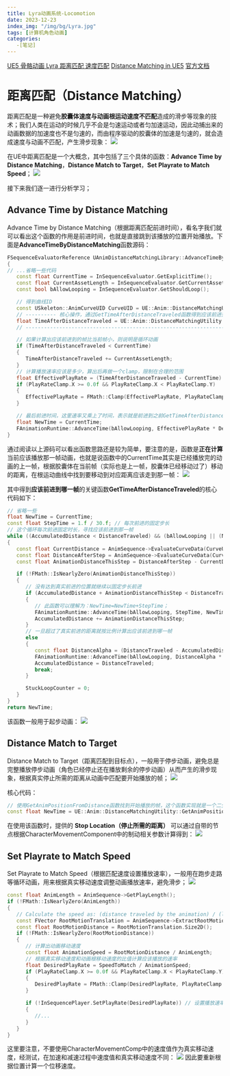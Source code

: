 ```yaml
---
title: Lyra动画系统-Locomotion
date: 2023-12-23
index_img: "/img/bg/Lyra.jpg"
tags: [计算机角色动画]
categories: 
   -[笔记]
---
```


<!-- more -->

[UE5 骨骼动画 Lyra 距离匹配 速度匹配](https://zhuanlan.zhihu.com/p/572811605)
[Distance Matching in UE5](https://zhuanlan.zhihu.com/p/574219921)
[官方文档](https://docs.unrealengine.com/5.0/zh-CN/distance-matching-in-unreal-engine/)

# 距离匹配（Distance Matching）

距离匹配是一种避免**胶囊体速度与动画根运动速度不匹配**造成的滑步等现象的技术；我们人类在运动的时候几乎不会是匀速运动或者匀加速运动，因此动捕出来的动画数据的加速度也不是匀速的，而由程序驱动的胶囊体的加速是匀速的，就会造成速度与动画不匹配，产生滑步现象：
![](/article_img/2024-01-03-10-34-26.png)

在UE中距离匹配是一个大概念，其中包括了三个具体的函数：**Advance Time by Distance Matching**，**Distance Match to Target**，**Set Playrate to Match Speed**；
![](/article_img/2024-01-03-10-12-00.png)

接下来我们逐一进行分析学习；

## Advance Time by Distance Matching

Advance Time by Distance Matching（根据距离匹配前进时间），看名字我们就可以看出这个函数的作用是前进时间，也就是直接跳到该播放的位置开始播放。下面是**AdvanceTimeByDistanceMatching**函数源码：

```C++
FSequenceEvaluatorReference UAnimDistanceMatchingLibrary::AdvanceTimeByDistanceMatching(...)
{
// ...省略一些代码
   const float CurrentTime = InSequenceEvaluator.GetExplicitTime();
   const float CurrentAssetLength = InSequenceEvaluator.GetCurrentAssetLength();
   const bool bAllowLooping = InSequenceEvaluator.GetShouldLoop();

   // 得到曲线ID
   const USkeleton::AnimCurveUID CurveUID = UE::Anim::DistanceMatchingUtility::GetCurveUID(AnimSequence, DistanceCurveName);
   // ---------- 核心操作，通过GetTimeAfterDistanceTraveled函数得到应该前进到那一帧 ----------
   float TimeAfterDistanceTraveled = UE::Anim::DistanceMatchingUtility::GetTimeAfterDistanceTraveled(AnimSequence, CurrentTime, DistanceTraveled, CurveUID, bAllowLooping);
   // -------------------------------------------------------------------------------------

   // 如果计算出应该前进到的帧比当前帧小，则说明是循环动画
   if (TimeAfterDistanceTraveled < CurrentTime)
   {
      TimeAfterDistanceTraveled += CurrentAssetLength;
   }
   // 计算播放速率应该是多少，算出后再做一个clamp，限制在合理的范围
   float EffectivePlayRate = (TimeAfterDistanceTraveled - CurrentTime) / DeltaTime;
   if (PlayRateClamp.X >= 0.0f && PlayRateClamp.X < PlayRateClamp.Y)
   {
      EffectivePlayRate = FMath::Clamp(EffectivePlayRate, PlayRateClamp.X, PlayRateClamp.Y);
   }

   // 最后前进时间，这里速率又乘上了时间，表示就是前进到之前GetTimeAfterDistanceTraveled函数算出的那一帧
   float NewTime = CurrentTime;
   FAnimationRuntime::AdvanceTime(bAllowLooping, EffectivePlayRate * DeltaTime, NewTime, CurrentAssetLength);
}
```
通过阅读以上源码可以看出函数思路还是较为简单，要注意的是，函数是**正在计算**当前应该播放那一帧动画，也就是说函数中的CurrentTime其实是已经播放完的动画的上一帧，根据胶囊体在当前帧（实际也是上一帧，胶囊体已经移动过了）移动的距离，在根运动曲线中找到要移动到对应距离应该走到那一帧：
![](/article_img/AdvanceTimebyDistanceMatch.jpg)

其中得到**应该前进到哪一帧**的关键函数**GetTimeAfterDistanceTraveled**的核心代码如下：
```C++
// 省略一些
float NewTime = CurrentTime;
const float StepTime = 1.f / 30.f; // 每次前进的固定步长
// 这个循环每次前进固定时长，寻找应该前进到那一帧
while ((AccumulatedDistance < DistanceTraveled) && (bAllowLooping || (NewTime + StepTime < SequenceLength)))
{
   const float CurrentDistance = AnimSequence->EvaluateCurveData(CurveUID, NewTime);
   const float DistanceAfterStep = AnimSequence->EvaluateCurveData(CurveUID, NewTime + StepTime);
   const float AnimationDistanceThisStep = DistanceAfterStep - CurrentDistance;

   if (!FMath::IsNearlyZero(AnimationDistanceThisStep))
   {
      // 没有达到真实前进的位置就继续以固定步长前进
      if (AccumulatedDistance + AnimationDistanceThisStep < DistanceTraveled)
      {
         // 此函数可以理解为：NewTime=NewTime+StepTime；
         FAnimationRuntime::AdvanceTime(bAllowLooping, StepTime, NewTime, SequenceLength);
         AccumulatedDistance += AnimationDistanceThisStep;
      }
      // 一旦超过了真实前进的距离就按比例计算出应该前进到哪一帧
      else
      {
         const float DistanceAlpha = (DistanceTraveled - AccumulatedDistance) / AnimationDistanceThisStep;
         FAnimationRuntime::AdvanceTime(bAllowLooping, DistanceAlpha * StepTime, NewTime, SequenceLength);
         AccumulatedDistance = DistanceTraveled;
         break;
      }

      StuckLoopCounter = 0;
   }
}
return NewTime;
```

该函数一般用于起步动画：
![](/article_img/2024-01-03-10-18-50.png)

## Distance Match to Target

Distance Match to Target（距离匹配到目标点），一般用于停步动画，避免总是完整播放停步动画（角色已经停止还在播放剩余的停步动画）从而产生的滑步现象，根据真实停止所需的距离从动画中匹配要开始播放的帧；
![](/article_img/2024-01-03-12-33-05.png)

核心代码：
```C++
// 使用GetAnimPositionFromDistance函数找到开始播放的帧，这个函数实现就是一个二分查找
const float NewTime = UE::Anim::DistanceMatchingUtility::GetAnimPositionFromDistance(AnimSequence, -DistanceToTarget, CurveUID);
```

在使用该函数时，提供的 **Stop Location（停止所需的距离）** 可以通过自带的节点根据CharacterMovementComponent中的制动相关参数计算得到：
![](/article_img/2024-01-03-12-48-54.png)

## Set Playrate to Match Speed

Set Playrate to Match Speed（根据匹配速度设置播放速率），一般用在跑步走路等循环动画，用来根据真实移动速度调整动画播放速率，避免滑步；
![](/article_img/2024-01-03-12-52-28.png)
```C++
const float AnimLength = AnimSequence->GetPlayLength();
if (!FMath::IsNearlyZero(AnimLength))
{
   // Calculate the speed as: (distance traveled by the animation) / (length of the animation)
   const FVector RootMotionTranslation = AnimSequence->ExtractRootMotionFromRange(0.0f, AnimLength).GetTranslation();
   const float RootMotionDistance = RootMotionTranslation.Size2D();
   if (!FMath::IsNearlyZero(RootMotionDistance))
   {
      // 计算出动画移动速度
      const float AnimationSpeed = RootMotionDistance / AnimLength;
      // 根据真实移动速度和动画根移动速度的比值计算应该播放的速率
      float DesiredPlayRate = SpeedToMatch / AnimationSpeed;
      if (PlayRateClamp.X >= 0.0f && PlayRateClamp.X < PlayRateClamp.Y) // clamp
      {
         DesiredPlayRate = FMath::Clamp(DesiredPlayRate, PlayRateClamp.X, PlayRateClamp.Y);
      }

      if (!InSequencePlayer.SetPlayRate(DesiredPlayRate)) // 设置播放速率
      {
         //...
      }
   }
}
```
这里要注意，不要使用CharacterMovementComp中的速度值作为真实移动速度，经测试，在加速和减速过程中速度值和真实移动速度不同：
![](/article_img/2024-01-03-13-02-30.png)
因此要重新根据位置计算一个位移速度。
